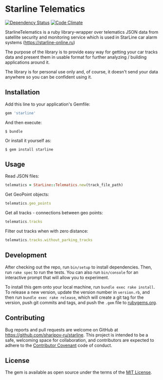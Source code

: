 # Starline Telematics

[![Dependency Status](https://gemnasium.com/badges/github.com/sharipov-ru/starline.svg)](https://gemnasium.com/github.com/sharipov-ru/starline)
[![Code Climate](https://codeclimate.com/github/sharipov-ru/starline/badges/gpa.svg)](https://codeclimate.com/github/sharipov-ru/starline)

StarlineTelematics is a ruby library-wrapper over telematics JSON data from
satellite security and monitoring service which is used in StarLine car alarm
systems (https://starline-online.ru)

The purpose of the library is to provide easy way for getting your car tracks
data and present them in usable format for further analyzing / building 
applications around it.

The library is for personal use only and, of course, it doesn't send your data
anywhere so you can be confident using it.

## Installation

Add this line to your application's Gemfile:

```ruby
gem 'starline'
```

And then execute:

    $ bundle

Or install it yourself as:

    $ gem install starline

## Usage

Read JSON files:

```ruby
telematics = StarLine::Telematics.new(track_file_path)    
```

Get GeoPoint objects:

```ruby
telematics.geo_points
```

Get all tracks - connections between geo points:

```ruby
telematics.tracks
```

Filter out tracks when with zero distance:

```ruby
telematics.tracks.without_parking_tracks
```

## Development

After checking out the repo, run `bin/setup` to install dependencies. Then, run `rake spec` to run the tests. You can also run `bin/console` for an interactive prompt that will allow you to experiment.

To install this gem onto your local machine, run `bundle exec rake install`. To release a new version, update the version number in `version.rb`, and then run `bundle exec rake release`, which will create a git tag for the version, push git commits and tags, and push the `.gem` file to [rubygems.org](https://rubygems.org).

## Contributing

Bug reports and pull requests are welcome on GitHub at https://github.com/sharipov-ru/starline. This project is intended to be a safe, welcoming space for collaboration, and contributors are expected to adhere to the [Contributor Covenant](http://contributor-covenant.org) code of conduct.


## License

The gem is available as open source under the terms of the [MIT License](http://opensource.org/licenses/MIT).

